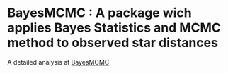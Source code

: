 # BayesMCMC : A package wich applies Bayes Statistics and MCMC method to observed star distances

A detailed analysis at [BayesMCMC](https://github.com/asasli/BayesMCMC/blob/main/BayesMCMC.ipynb)
